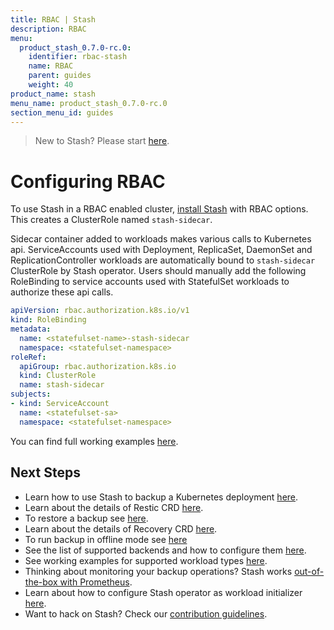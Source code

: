 ```yaml
---
title: RBAC | Stash
description: RBAC
menu:
  product_stash_0.7.0-rc.0:
    identifier: rbac-stash
    name: RBAC
    parent: guides
    weight: 40
product_name: stash
menu_name: product_stash_0.7.0-rc.0
section_menu_id: guides
---
```

> New to Stash? Please start [here](/products/stash/0.7.0-rc.0/concepts/README).

# Configuring RBAC

To use Stash in a RBAC enabled cluster, [install Stash](/products/stash/0.7.0-rc.0/setup/install) with RBAC options. This creates a ClusterRole named `stash-sidecar`.

Sidecar container added to workloads makes various calls to Kubernetes api. ServiceAccounts used with Deployment, ReplicaSet, DaemonSet and ReplicationController workloads are automatically bound to `stash-sidecar` ClusterRole by Stash operator. Users should manually add the following RoleBinding to service accounts used with StatefulSet workloads to authorize these api calls.

```yaml
apiVersion: rbac.authorization.k8s.io/v1
kind: RoleBinding
metadata:
  name: <statefulset-name>-stash-sidecar
  namespace: <statefulset-namespace>
roleRef:
  apiGroup: rbac.authorization.k8s.io
  kind: ClusterRole
  name: stash-sidecar
subjects:
- kind: ServiceAccount
  name: <statefulset-sa>
  namespace: <statefulset-namespace>
```

You can find full working examples [here](/products/stash/0.7.0-rc.0/guides/workloads).

## Next Steps

- Learn how to use Stash to backup a Kubernetes deployment [here](/products/stash/0.7.0-rc.0/guides/backup).
- Learn about the details of Restic CRD [here](/products/stash/0.7.0-rc.0/concepts/crds/restic).
- To restore a backup see [here](/products/stash/0.7.0-rc.0/guides/restore).
- Learn about the details of Recovery CRD [here](/products/stash/0.7.0-rc.0/concepts/crds/recovery).
- To run backup in offline mode see [here](/products/stash/0.7.0-rc.0/guides/offline_backup)
- See the list of supported backends and how to configure them [here](/products/stash/0.7.0-rc.0/guides/backends).
- See working examples for supported workload types [here](/products/stash/0.7.0-rc.0/guides/workloads).
- Thinking about monitoring your backup operations? Stash works [out-of-the-box with Prometheus](/products/stash/0.7.0-rc.0/guides/monitoring).
- Learn about how to configure Stash operator as workload initializer [here](/products/stash/0.7.0-rc.0/guides/initializer).
- Want to hack on Stash? Check our [contribution guidelines](/products/stash/0.7.0-rc.0/CONTRIBUTING).
